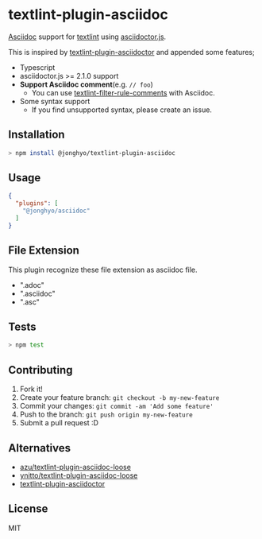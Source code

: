 # textlint-plugin-asciidoc

[Asciidoc](https://asciidoc.org/ "Asciidoc") support for [textlint](https://github.com/textlint/textlint "textlint")
using [asciidoctor.js](https://github.com/asciidoctor/asciidoctor.js).

This is inspired by [textlint-plugin-asciidoctor](https://github.com/seikichi/textlint-plugin-asciidoctor "textlint-plugin-asciidoctor") and appended some features;

- Typescript
- asciidoctor.js >= 2.1.0 support
- **Support Asciidoc comment**(e.g. `// foo`)
  - You can use [textlint-filter-rule-comments](https://github.com/textlint/textlint-filter-rule-comments "textlint-filter-rule-comments") with Asciidoc.
- Some syntax support
  - If you find unsupported syntax, please create an issue.

## Installation

```sh
> npm install @jonghyo/textlint-plugin-asciidoc
```

## Usage

```json
{
  "plugins": [
    "@jonghyo/asciidoc"
  ]
}
```

## File Extension

This plugin recognize these file extension as asciidoc file.

- ".adoc"
- ".asciidoc"
- ".asc"

## Tests

```sh
> npm test
```

## Contributing

1. Fork it!
2. Create your feature branch: `git checkout -b my-new-feature`
3. Commit your changes: `git commit -am 'Add some feature'`
4. Push to the branch: `git push origin my-new-feature`
5. Submit a pull request :D

## Alternatives

- [azu/textlint-plugin-asciidoc-loose](https://github.com/azu/textlint-plugin-asciidoc-loose)
- [ynitto/textlint-plugin-asciidoc-loose](https://github.com/ynitto/textlint-plugin-asciidoc)
- [textlint-plugin-asciidoctor](https://github.com/seikichi/textlint-plugin-asciidoctor)

## License

MIT
